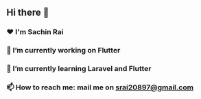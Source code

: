 ## Hi there 👋
### ♥   I'm Sachin Rai
### 🔭 I’m currently working on Flutter
### 🌱 I’m currently learning Laravel and Flutter
### 📫 How to reach me: mail me on srai20897@gmail.com  
<!--
**sachin-rai1/sachin-rai1** is a ✨ _special_ ✨ repository because its `README.md` (this file) appears on your GitHub profile.

Here are some ideas to get you started:

- 🔭 I’m currently working on Flutter
- 🌱 I’m currently learning Laravel and Flutter
- 📫 How to reach me: mail me on srai20897@gmail.com  


-->
